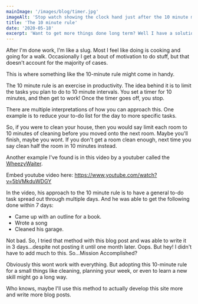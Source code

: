 ```yaml
---
mainImage: '/images/blog/timer.jpg'
imageAlt: 'Stop watch showing the clock hand just after the 10 minute mark.'
title: 'The 10 minute rule'
date: '2020-05-18'
excerpt: 'Want to get more things done long term? Well I have a solution for you!....Or just another experiment to fail after 2 weeks.'
---
```


After I'm done work, I'm like a slug. Most I feel like doing is cooking and going for a walk. Occasionally I get a bout of motivation to do stuff, but that doesn't account for the majority of cases.

This is where something like the 10-minute rule might come in handy.

The 10 minute rule is an exercise in productivity. The idea behind it is to limit the tasks you plan to do to 10 minute intervals. You set a timer for 10 minutes, and then get to work! Once the timer goes off, you stop.

There are multiple interpretations of how you can approach this. One example is to reduce your to-do list for the day to more specific tasks.

So, if you were to clean your house, then you would say limit each room to 10 minutes of cleaning before you moved onto the next room. Maybe you'll finish, maybe you wont. If you don't get a room clean enough, next time you say clean half the room in 10 minutes instead.

Another example I've found is in this video by a youtuber called the [WheezyWaiter](https://www.youtube.com/channel/UCQL5ABUvwY7YoW5lgMyAS_w).

Embed youtube video here: https://www.youtube.com/watch?v=5bVMkduWDGY

In the video, his approach to the 10 minute rule is to have a general to-do task spread out through multiple days. And he was able to get the following done within 7 days:
- Came up with an outline for a book.
- Wrote a song
- Cleaned his garage.

Not bad. So, I tried that method with this blog post and was able to write it in 3 days...despite not posting it until one month later. Oops. But hey! I didn't have to add much to this. So...Mission Accomplished?

Obviously this wont work with everything. But adopting this 10-minute rule for a small things like cleaning, planning your week, or even to learn a new skill might go a long way.

Who knows, maybe I'll use this method to actually develop this site more and write more blog posts.